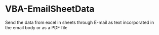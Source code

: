 # VBA-EmailSheetData
Send the data from excel in sheets through E-mail as text incorporated in the email body or as a PDF file
